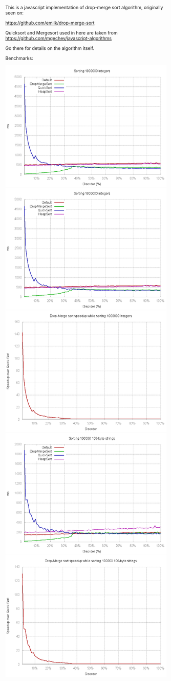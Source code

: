 This is a javascript implementation of drop-merge sort algorithm, originally seen on:

https://github.com/emilk/drop-merge-sort

Quicksort and Mergesort used in here are taken from https://github.com/mgechev/javascript-algorithms

Go there for details on the algorithm itself.

Benchmarks:

![Benchmark of sorting 1M integers](images/1000000_int.png)
![Benchmark of sorting 100k integers](images/1000000_int.png)
![Speedup over Quicksort for 100k integers](images/disorder_1000000_int.png)
![Benchmark of sorting 100k 100-byte strings](images/100000_string.png)
![Speedup over Quicksort for 100k 100-byte strings](images/disorder_100000_string.png)